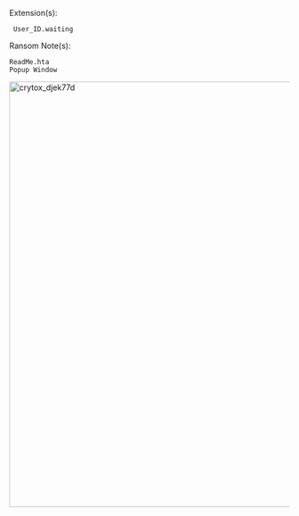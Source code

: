 Extension(s): 
```
 User_ID.waiting
```
Ransom Note(s): 
```
ReadMe.hta
Popup Window
```
<img width="1052" height="764" alt="crytox_djek77d" src="https://github.com/user-attachments/assets/985c322b-8816-4a5d-a432-2d702e5beb63" />
